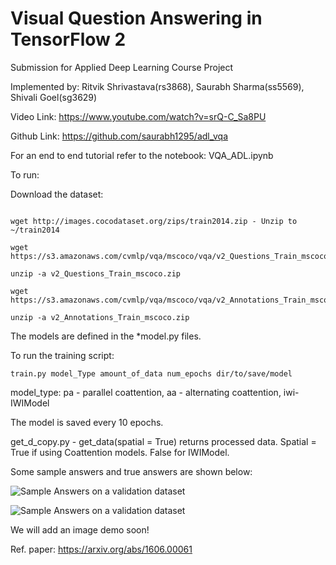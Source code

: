 # Visual Question Answering in TensorFlow 2
Submission for Applied Deep Learning Course Project

Implemented by: Ritvik Shrivastava(rs3868), Saurabh Sharma(ss5569), Shivali Goel(sg3629)


Video Link: https://www.youtube.com/watch?v=srQ-C_Sa8PU

Github Link: https://github.com/saurabh1295/adl_vqa

For an end to end tutorial refer to the notebook: VQA_ADL.ipynb

To  run:

Download the dataset:

```wget http://images.cocodataset.org/annotations/annotations_trainval2014.zip

wget http://images.cocodataset.org/zips/train2014.zip - Unzip to ~/train2014

wget https://s3.amazonaws.com/cvmlp/vqa/mscoco/vqa/v2_Questions_Train_mscoco.zip

unzip -a v2_Questions_Train_mscoco.zip

wget https://s3.amazonaws.com/cvmlp/vqa/mscoco/vqa/v2_Annotations_Train_mscoco.zip

unzip -a v2_Annotations_Train_mscoco.zip
```

The models are defined in the *model.py files.

To run the training script:

```train.py model_Type amount_of_data num_epochs dir/to/save/model```

model_type: pa - parallel coattention, aa - alternating coattention, iwi- IWIModel


The model is saved every 10 epochs.

get_d_copy.py - get_data(spatial = True) returns processed data. Spatial = True if using Coattention models. False for IWIModel.



Some sample answers and true answers are shown below:

![Sample Answers on a validation dataset](https://github.com/saurabh1295/adl_vqa/blob/master/images/screen.png)

![Sample Answers on a validation dataset](https://github.com/saurabh1295/adl_vqa/blob/master/images/screen2.png)

We will add an image demo soon!

Ref. paper: https://arxiv.org/abs/1606.00061
